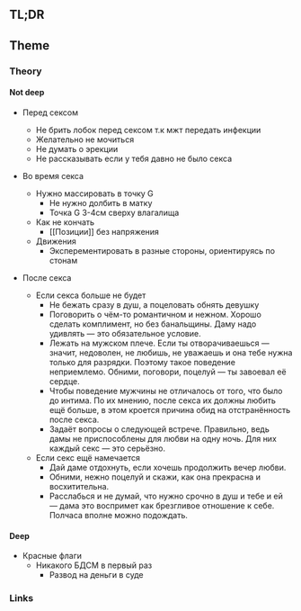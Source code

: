 ## TL;DR


## Theme
### Theory
#### Not deep
- Перед сексом
	- Не брить лобок перед сексом т.к мжт передать инфекции
	- Желательно не мочиться
	- Не думать о эрекции
	- Не рассказывать если у тебя давно не было секса


- Во время секса
	- Нужно массировать в точку G
		- Не нужно долбить в матку
		- Точка G 3-4см сверху влагалища
	- Как не кончать
		- [[Позиции]] без напряжения 
	- Движения
		- Эксперементировать в разные стороны, ориентируясь по стонам

- После секса
	- Если секса больше не будет
		- Не бежать сразу в душ, а поцеловать обнять девушку
		- Поговорить о чём-то романтичном и нежном. Хорошо сделать комплимент, но без банальщины. Даму надо удивлять — это обязательное условие.
		- Лежать на мужском плече. Если ты отворачиваешься — значит, недоволен, не любишь, не уважаешь и она тебе нужна только для разрядки. Поэтому такое поведение неприемлемо. Обними, поговори, поцелуй — ты завоевал её сердце.
		- Чтобы поведение мужчины не отличалось от того, что было до интима. По их мнению, после секса их должны любить ещё больше, в этом кроется причина обид на отстранённость после секса.
		- Задаёт вопросы о следующей встрече. Правильно, ведь дамы не приспособлены для любви на одну ночь. Для них каждый секс — это серьёзно.
	- Если секс ещё намечается
		- Дай даме отдохнуть, если хочешь продолжить вечер любви.
		- Обними, нежно поцелуй и скажи, как она прекрасна и восхитительна.
		- Расслабься и не думай, что нужно срочно в душ и тебе и ей — дама это воспримет как брезгливое отношение к себе. Полчаса вполне можно подождать.
#### Deep
- Красные флаги
	- Никакого БДСМ в первый раз
		- Развод на деньги в суде

### Links